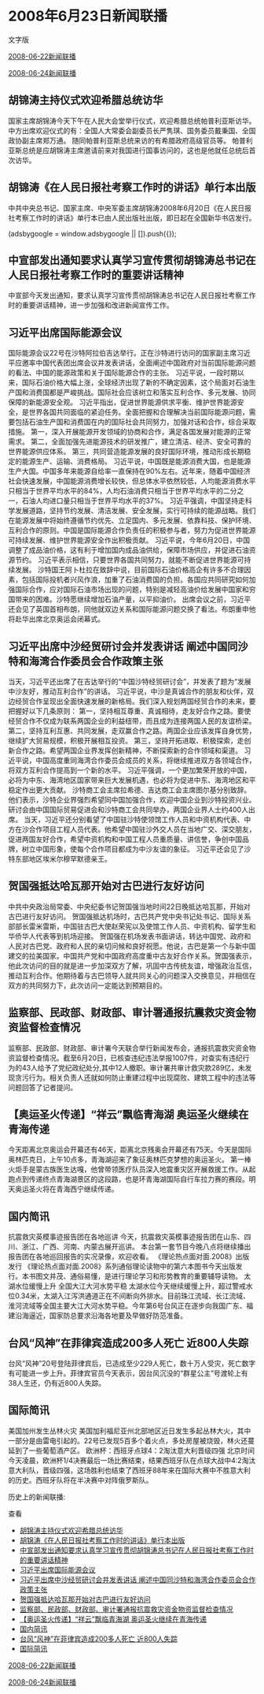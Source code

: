







# 2008年6月23日新闻联播
 文字版








[2008-06-22新闻联播](/xinwenlianbo/20080622)


[2008-06-24新闻联播](/xinwenlianbo/20080624)





## 胡锦涛主持仪式欢迎希腊总统访华


国家主席胡锦涛今天下午在人民大会堂举行仪式，欢迎希腊总统帕普利亚斯访华。
中方出席欢迎仪式的有：全国人大常委会副委员长严隽琪、国务委员戴秉国、全国政协副主席郑万通。
随同帕普利亚斯总统来访的有希腊政府高级官员等。
帕普利亚斯总统是应胡锦涛主席邀请前来对我国进行国事访问的，这也是他就任总统后首次访华。


## 胡锦涛《在人民日报社考察工作时的讲话》单行本出版


中共中央总书记、国家主席、中央军委主席胡锦涛2008年6月20日《在人民日报社考察工作时的讲话》单行本已由人民出版社出版，即日起在全国新华书店发行。





 (adsbygoogle = window.adsbygoogle || []).push({});

 
## 中宣部发出通知要求认真学习宣传贯彻胡锦涛总书记在人民日报社考察工作时的重要讲话精神


中宣部今天发出通知，要求认真学习宣传贯彻胡锦涛总书记在人民日报社考察工作时的重要讲话精神，进一步加强和改进新闻宣传工作。


## 习近平出席国际能源会议


国际能源会议22号在沙特阿拉伯吉达举行。正在沙特进行访问的国家副主席习近平应邀率中国代表团出席会议并发表讲话，全面阐述中国政府对当前国际能源问题的看法、中国的能源政策和关于国际能源合作的主张。
习近平说，一段时期以来，国际石油价格大幅上涨，全球经济出现了新的不确定因素，这个局面对石油生产国和消费国都是严峻挑战。国际社会应该树立和落实互利合作、多元发展、协同保障的新能源安全观。
习近平指出，促进世界能源供求平衡、维护世界能源安全，是世界各国共同面临的紧迫任务。全面把握和合理解决当前国际能源问题，需要包括石油生产国和消费国在内的国际社会共同努力，加强对话和合作，综合采取措施。
第一，深入开展能源开发领域的协商和合作，满足各国发展对能源的正常需求。
第二，全面加强先进能源技术的研发推广，建立清洁、经济、安全可靠的世界能源供应体系。
第三，共同营造能源发展的良好国际环境，推动形成长期稳定的能源生产、运输、消费格局。
习近平说，中国既是能源消费大国，也是能源生产大国。中国多年来能源自给率一直保持在90%左右。近年来，随着中国经济社会快速发展，中国能源消费增长较快，但总体水平依然较低，人均能源消费水平只相当于世界平均水平的84%，人均石油消费只相当于世界平均水平的二分之一，石油人均进口量只相当于世界平均水平的37%。
习近平强调，中国坚持走科学发展道路，坚持节约发展、清洁发展、安全发展，实行可持续的能源战略。我们在能源发展中将始终遵循节约优先、立足国内、多元发展、依靠科技、保护环境、互利合作的原则。中国是国际能源合作负责任的积极参与者，努力为促进世界能源可持续发展、维护世界能源安全作出积极贡献。
习近平说，今年6月20日，中国调整了成品油价格，这有利于增加国内成品油供给，保障市场供应，并促进石油资源节约。
习近平表示相信，只要世界各国共同努力，就能不断促进世界能源可持续发展。
沙特国王阿卜杜拉在致辞中说，目前国际石油价格高企有许多不合理因素，包括国际投机者兴风作浪，加重了石油消费国的负担。各国应共同研究如何加强国际合作，应对国际石油市场出现的问题，特别是减轻高油价给发展中国家和穷国带来的困难。沙特愿继续增加石油产量，以平抑油价。
出席会议之前，习近平还会见了英国首相布朗，同他就双边关系和国际能源问题交换了看法。布朗重申他将赴华出席北京奥运会闭幕式。


## 习近平出席中沙经贸研讨会并发表讲话 阐述中国同沙特和海湾合作委员会合作政策主张


当天，习近平还出席了在吉达举行的“中国沙特经贸研讨会”，并发表了题为“发展中沙友好，推动互利合作”的讲话。
习近平说，中沙是真诚合作的朋友和伙伴，双边经贸合作呈现出全面快速发展的新格局。我们深入规划两国经贸合作的未来，要把握好以下几条原则：
第一，坚持相互尊重、真诚相待，走友好合作之路。要使经贸合作不仅成为联系两国企业的利益纽带，而且成为连接两国人民的友谊桥梁。
第二，坚持互利互惠、共同发展，走双赢合作之路。两国企业应该发挥自身优势，继续扩大贸易规模，积极开展相互投资。
第三，坚持开拓进取、积极探索，走创新合作之路。希望两国企业界发挥创新精神，不断探索新的合作领域和渠道。
习近平说，中国高度重同海湾合作委员会成员的关系，将继续推进双方各领域合作，将双方互利合作提高到一个新的水平。
习近平强调，一个更加繁荣开放的中国，必将为中东、海湾地区国家带来巨大发展机遇，也必将为促进中东、海湾地区和平稳定作出更大贡献。
沙特商工会主席拉希德、吉达商工会主席图尔基分别致辞。他们表示，沙特企业界强烈希望同中国加强合作，欢迎中国企业到沙特投资兴业。
研讨会由中国国际贸易促进会和沙特商工会共同举办，两国企业界人士约400人出席。
当天，习近平还分别看望了中国驻沙特使领馆工作人员和中资机构代表、中方在沙合作项目工程人员代表。他希望中国驻沙外交人员在当地广交、深交朋友，促进两国友好合作，希望中资机构和中国工程人员重质量、讲信誉，争创中国品牌，树立中国形象，使每个合作项目都成为中沙友谊的象征。
习近平还会见了沙特东部地区埃米尔穆罕默德亲王。


## 贺国强抵达哈瓦那开始对古巴进行友好访问


中共中央政治局常委、中央纪委书记贺国强当地时间22日晚抵达哈瓦那，开始对古巴进行友好访问。
贺国强抵达机场时，古巴共产党中央书记处书记、国际关系部部长雷米雷斯，中国驻古巴大使赵荣宪以及使馆工作人员、中资机构、留学生和华侨华人代表等到机场迎接。
贺国强在机场发表书面讲话，转达中国党、政府和人民对古巴党、政府和人民的亲切问候和良好祝愿。他说，古巴是第一个与新中国建交的拉美国家。中国共产党和中国政府高度重中古友好合作关系。贺国强表示，他此次访问的目的就是进一步加深双方了解，巩固中古传统友谊，增强政治互信，推动互利合作。他期待着与古巴领导人就共同关心的问题深入交换意见，并相信在双方的共同努力下，此次访问一定能达到预期目的。


## 监察部、民政部、财政部、审计署通报抗震救灾资金物资监督检查情况


监察部、民政部、财政部、审计署今天联合举行新闻发布会，通报抗震救灾资金物资监督检查情况。截至6月20日，已核查违纪违法举报1007件，对查实有违纪行为的43人给予了党纪政纪处分,其中12人撤职。审计署共审计救灾款289亿，未发现贪污行为。相关负责人还就如何防止重建过程中出现腐败、建筑工程中的违法等问题回答了记者提问。


## 【奥运圣火传递】“祥云”飘临青海湖 奥运圣火继续在青海传递


今天距离北京奥运会开幕还有46天，距离北京残奥会开幕还有75天。今天是国际奥林匹克日，上午10点多，青海湖迎来了象征奥林匹克梦想的奥运圣火。
第一棒火炬手是蒙古族医生达嘎，他曾带领医疗队员深入地震重灾区开展救援工作。从起跑点到传递终点青海湖景区的这段路，也是环青海湖国际自行车拉力赛的赛段。明天奥运圣火将在青海西宁继续传递。


## 国内简讯


抗震救灾英模事迹报告团在各地巡讲
今天，抗震救灾英模事迹报告团在山东、四川、浙江、广西、河南、内蒙古展开巡讲。
本台第一套节目今晚八点将继续播出报告团在各地巡回报告的实况录像，欢迎收看。
《理论热点面对面.2008》出版发行
《理论热点面对面.2008》系列通俗理论读物中的第六本图书今天出版发行。本书图文并茂、通俗易懂，是进行理论学习和形势教育的重要辅导读物。
太湖水位缓慢上升 全国大江大河水势平稳
太湖水位今天继续缓慢上升，超过警戒水位0.34米，太湖入江泻洪通道正在不间断向外排水。目前珠江流域、长江流域、淮河流域等全国主要大江大河水势平稳。今年第6号台风正在逐步向我国广东、福建沿海逼近，国家防总要求沿海各地要及早做好防范准备。


## 台风“风神”在菲律宾造成200多人死亡 近800人失踪


台风“风神”20号登陆菲律宾后，已造成至少229人死亡，数十万人受灾，死亡数字有可能进一步上升。菲律宾官员今天表示，因台风沉没的“群星公主”号渡轮上有38人生还，仍有近800人失踪。


## 国际简讯


美国加州发生丛林火灾
美国加利福尼亚州北部地区近日发生多起丛林大火，其中一部分是由雷电引起的。22号已发现5百多个着火点，多处房屋被烧毁，林火还蔓延到了一些葡萄酒产区。
欧洲杯：西班牙点球4：2淘汰意大利晋级四强
北京时间今天凌晨，欧洲杯1/4决赛最后一场比赛结束，结果西班牙队在点球大战中4:2淘汰意大利队，晋级四强，这场胜利也结束了西班牙88年来在国际大赛中不胜意大利的历史。西班牙队将在半决赛中对阵俄罗斯队。






历史上的新闻联播:

 查看
 

* [胡锦涛主持仪式欢迎希腊总统访华](#胡锦涛主持仪式欢迎希腊总统访华)
* [胡锦涛《在人民日报社考察工作时的讲话》单行本出版](#胡锦涛《在人民日报社考察工作时的讲话》单行本出版)
* [中宣部发出通知要求认真学习宣传贯彻胡锦涛总书记在人民日报社考察工作时的重要讲话精神](#中宣部发出通知要求认真学习宣传贯彻胡锦涛总书记在人民日报社考察工作时的重要讲话精神)
* [习近平出席国际能源会议](#习近平出席国际能源会议)
* [习近平出席中沙经贸研讨会并发表讲话 阐述中国同沙特和海湾合作委员会合作政策主张](#习近平出席中沙经贸研讨会并发表讲话-阐述中国同沙特和海湾合作委员会合作政策主张)
* [贺国强抵达哈瓦那开始对古巴进行友好访问](#贺国强抵达哈瓦那开始对古巴进行友好访问)
* [监察部、民政部、财政部、审计署通报抗震救灾资金物资监督检查情况](#监察部、民政部、财政部、审计署通报抗震救灾资金物资监督检查情况)
* [【奥运圣火传递】“祥云”飘临青海湖 奥运圣火继续在青海传递](#【奥运圣火传递】“祥云”飘临青海湖-奥运圣火继续在青海传递)
* [国内简讯](#国内简讯)
* [台风“风神”在菲律宾造成200多人死亡 近800人失踪](#台风“风神”在菲律宾造成200多人死亡-近800人失踪)
* [国际简讯](#国际简讯)






[2008-06-22新闻联播](/xinwenlianbo/20080622)


[2008-06-24新闻联播](/xinwenlianbo/20080624)




